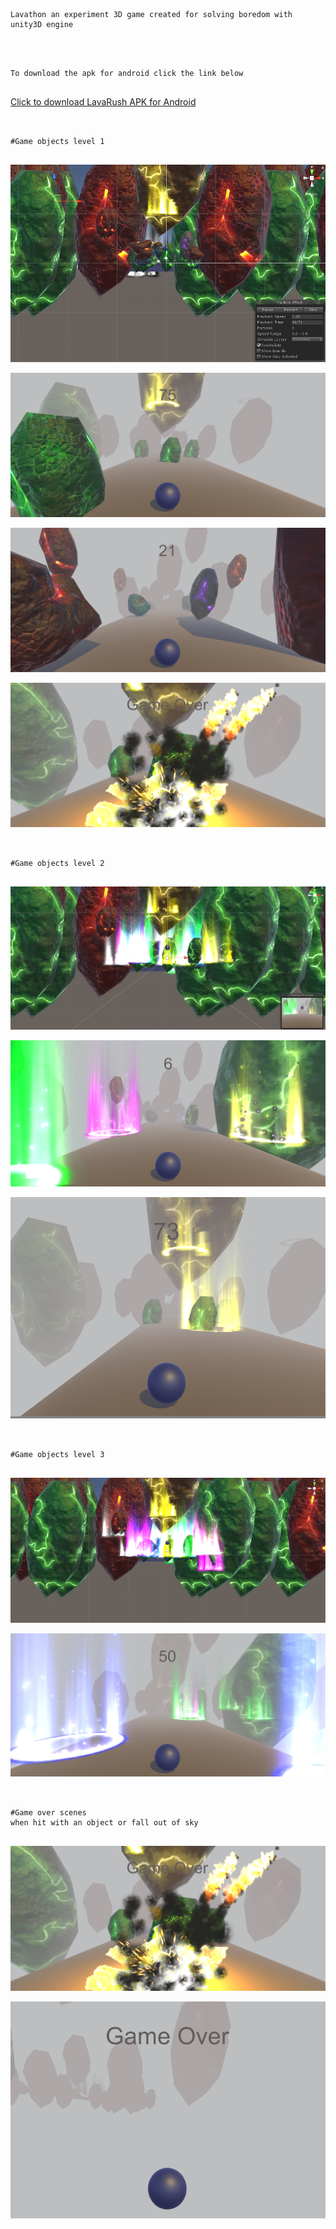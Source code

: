 ```


Lavathon an experiment 3D game created for solving boredom with unity3D engine


```


```


To download the apk for android click the link below


```


[Click to download LavaRush APK for Android](https://drive.google.com/open?id=1sT7BUiK2HS0DelKrsYJEMLQUptp8CvZN)


```


#Game objects level 1


```


![picture](media/game_objects.png) 

![picture](media/level1_1.png) 

![picture](media/level1_3.png) 

![picture](media/level1_2.png) 

```


#Game objects level 2


```


![picture](media/game_objects_level2.png) 

![picture](media/level2_1.png) 

![picture](media/level2_2.png) 


```


#Game objects level 3


```


![picture](media/game_objects_level3.png) 


![picture](media/level3_1.png)


```


#Game over scenes 
when hit with an object or fall out of sky


```


![picture](media/level1_2.png)


![picture](media/fallout.png)

